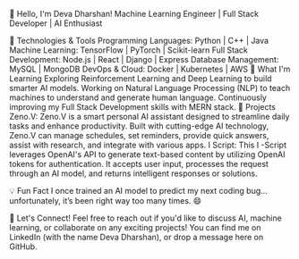 👋 Hello, I'm Deva Dharshan!
Machine Learning Engineer | Full Stack Developer | AI Enthusiast




🔧 Technologies & Tools
Programming Languages: Python | C++ | Java
Machine Learning: TensorFlow | PyTorch | Scikit-learn
Full Stack Development: Node.js | React | Django | Express
Database Management: MySQL | MongoDB
DevOps & Cloud: Docker | Kubernetes | AWS
🧠 What I'm Learning
Exploring Reinforcement Learning and Deep Learning to build smarter AI models.
Working on Natural Language Processing (NLP) to teach machines to understand and generate human language.
Continuously improving my Full Stack Development skills with MERN stack.
🚀 Projects
Zeno.V: Zeno.V is a smart personal AI assistant designed to streamline daily tasks and enhance productivity. Built with cutting-edge AI technology, Zeno.V can manage schedules, set reminders, provide quick answers, assist with research, and integrate with various apps.
I Script: This I -Script leverages OpenAI's API to generate text-based content by utilizing OpenAI tokens for authentication. It accepts user input, processes the request through an AI model, and returns intelligent responses or solutions. 

💡 Fun Fact
I once trained an AI model to predict my next coding bug... unfortunately, it’s been right way too many times. 😄

💬 Let's Connect!
Feel free to reach out if you'd like to discuss AI, machine learning, or collaborate on any exciting projects! You can find me on LinkedIn (with the name Deva Dharshan), or drop a message here on GitHub.
